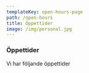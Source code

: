 ```yaml
---
templateKey: open-hours-page
path: /open-hours
title: Öppettider
image: /img/personal.jpg
---
```


### Öppettider

Vi har följande öppettider
